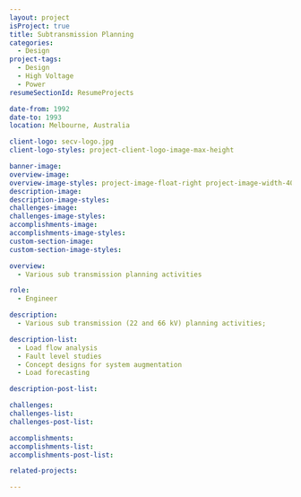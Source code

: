 ```yaml
---
layout: project
isProject: true
title: Subtransmission Planning
categories:
  - Design
project-tags:
  - Design
  - High Voltage
  - Power
resumeSectionId: ResumeProjects

date-from: 1992
date-to: 1993
location: Melbourne, Australia

client-logo: secv-logo.jpg
client-logo-styles: project-client-logo-image-max-height

banner-image:
overview-image:
overview-image-styles: project-image-float-right project-image-width-40
description-image:
description-image-styles:
challenges-image:
challenges-image-styles:
accomplishments-image:
accomplishments-image-styles:
custom-section-image:
custom-section-image-styles:

overview:
  - Various sub transmission planning activities

role:
  - Engineer

description:
  - Various sub transmission (22 and 66 kV) planning activities;

description-list:
  - Load flow analysis
  - Fault level studies
  - Concept designs for system augmentation
  - Load forecasting

description-post-list:

challenges:
challenges-list:    
challenges-post-list:    

accomplishments:
accomplishments-list:    
accomplishments-post-list:    

related-projects:

---
```

